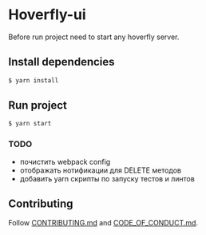 # Hoverfly-ui

Before run project need to start any hoverfly server.

## Install dependencies
```bash
$ yarn install
```

## Run project
```bash
$ yarn start
```

### TODO
* почистить webpack config
* отображать нотификации для DELETE методов
* добавить yarn скрипты по запуску тестов и линтов

## Contributing

Follow [CONTRIBUTING.md](CONTRIBUTING.md) and [CODE_OF_CONDUCT.md](CODE_OF_CONDUCT.md).
